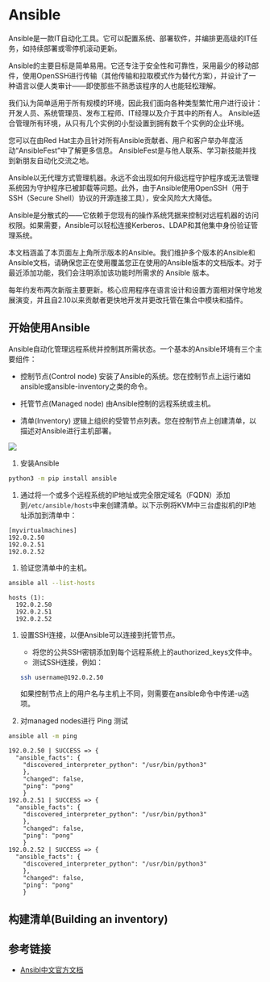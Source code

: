 # Ansible

Ansible是一款IT自动化工具。它可以配置系统、部署软件，并编排更高级的IT任务，如持续部署或零停机滚动更新。

Ansible的主要目标是简单易用。它还专注于安全性和可靠性，采用最少的移动部件，使用OpenSSH进行传输（其他传输和拉取模式作为替代方案），并设计了一种语言以便人类审计——即使那些不熟悉该程序的人也能轻松理解。

我们认为简单适用于所有规模的环境，因此我们面向各种类型繁忙用户进行设计：开发人员、系统管理员、发布工程师、IT经理以及介于其中的所有人。
Ansible适合管理所有环境，从只有几个实例的小型设置到拥有数千个实例的企业环境。

您可以在由Red Hat主办且针对所有Ansible贡献者、用户和客户举办年度活动“AnsibleFest”中了解更多信息。
AnsibleFest是与他人联系、学习新技能并找到新朋友自动化交流之地。

Ansible以无代理方式管理机器。永远不会出现如何升级远程守护程序或无法管理系统因为守护程序已被卸载等问题。此外，由于Ansible使用OpenSSH（用于SSH（Secure
Shell）协议的开源连接工具），安全风险大大降低。

Ansible是分散式的——它依赖于您现有的操作系统凭据来控制对远程机器的访问权限。如果需要，Ansible可以轻松连接Kerberos、LDAP和其他集中身份验证管理系统。

本文档涵盖了本页面左上角所示版本的Ansible。我们维护多个版本的Ansible和Ansible文档，请确保您正在使用覆盖您正在使用的Ansible版本的文档版本。对于最近添加功能，我们会注明添加该功能时所需求的
Ansible 版本。

每年约发布两次新版主要更新。核心应用程序在语言设计和设置方面相对保守地发展演变，并且自2.10以来贡献者更快地开发并更改托管在集合中模块和插件。

## 开始使用Ansible

Ansible自动化管理远程系统并控制其所需状态。一个基本的Ansible环境有三个主要组件：

- 控制节点(Control node)
  安装了Ansible的系统。您在控制节点上运行诸如ansible或ansible-inventory之类的命令。

- 托管节点(Managed node)
  由Ansible控制的远程系统或主机。

- 清单(Inventory)
  逻辑上组织的受管节点列表。您在控制节点上创建清单，以描述对Ansible进行主机部署。

![](https://danerlt-1258802437.cos.ap-chongqing.myqcloud.com/2023-05-29-hu0loU.png)

1. 安装Ansible

```bash
python3 -m pip install ansible
```

1. 通过将一个或多个远程系统的IP地址或完全限定域名（FQDN）添加到`/etc/ansible/hosts`中来创建清单。以下示例将KVM中三台虚拟机的IP地址添加到清单中：

```text
[myvirtualmachines]
192.0.2.50
192.0.2.51
192.0.2.52
```

1. 验证您清单中的主机。

```bash
ansible all --list-hosts 
```

```text
hosts (1):
  192.0.2.50
  192.0.2.51
  192.0.2.52
```

1. 设置SSH连接，以便Ansible可以连接到托管节点。
    - 将您的公共SSH密钥添加到每个远程系统上的authorized_keys文件中。
    - 测试SSH连接，例如：
   ```bash
   ssh username@192.0.2.50
   ```
   如果控制节点上的用户名与主机上不同，则需要在ansible命令中传递-u选项。

1. 对managed nodes进行 Ping 测试

```bash
ansible all -m ping
```

```text
192.0.2.50 | SUCCESS => {
  "ansible_facts": {
    "discovered_interpreter_python": "/usr/bin/python3"
    },
    "changed": false,
    "ping": "pong"
    }
192.0.2.51 | SUCCESS => {
  "ansible_facts": {
    "discovered_interpreter_python": "/usr/bin/python3"
    },
    "changed": false,
    "ping": "pong"
    }
192.0.2.52 | SUCCESS => {
  "ansible_facts": {
    "discovered_interpreter_python": "/usr/bin/python3"
    },
    "changed": false,
    "ping": "pong"
    }
```
   

## 构建清单(Building an inventory)


## 参考链接

- [Ansibl中文官方文档](https://cn-ansibledoc.readthedocs.io/zh_CN/latest/)